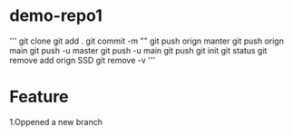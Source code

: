 # demo-repo1

'''
git clone
git add .
git commit -m ""
git push orign manter
git push orign main
git push -u master
git push -u main
git push
git init
git status
git remove add orign SSD
git remove -v
'''
# Feature

1.Oppened a new branch